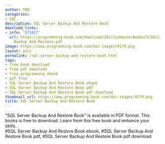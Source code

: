 ```yaml
---
author: TBD
categories:
- SQL
description: SQL Server Backup And Restore Book
download_links:
- info: '571017'
  url: https://programming-book.com/download/2017/ComputerBooks/571017/SQL Server
    Backup And Restore.pdf
image: https://www.programming-book.com/doc-images/9179.png
layout: post
permalink: /sql-server-backup-and-restore-book.html
tags:
- free book download
- free pdf download
- free programming ebook
- pdf free
- SQL Server Backup And Restore Book ebook
- SQL Server Backup And Restore Book pdf
- SQL Server Backup And Restore Book pdf download
thumbnail_url: https://www.programming-book.com/doc-images/9179.png
title: SQL Server Backup And Restore Book
---
```


 
<div class="item-desc text-justify">
  "SQL Server Backup And Restore Book" is available in PDF format. This books is free to download. Learn from this free book and enhance your skills.
  <br>
  #SQL Server Backup And Restore Book ebook, #SQL Server Backup And Restore Book pdf, #SQL Server Backup And Restore Book pdf download
</div>